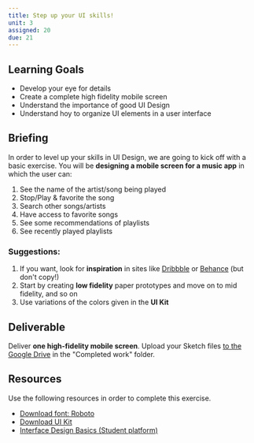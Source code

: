 ```yaml
---
title: Step up your UI skills!
unit: 3
assigned: 20
due: 21
---
```

## Learning Goals

* Develop your eye for details
* Create a complete high fidelity mobile screen
* Understand the importance of good UI Design
* Understand hoy to organize UI elements in a user interface

## Briefing

In order to level up your skills in UI Design, we are going to kick off with a basic exercise. You will be **designing a mobile screen for a music app** in which the user can:

1. See the name of the artist/song being played
2. Stop/Play & favorite the song
3. Search other songs/artists
4. Have access to favorite songs
5. See some recommendations of playlists
6. See recently played playlists

### Suggestions:

1. If you want, look for **inspiration** in sites like [Dribbble](https://dribbble.com/) or [Behance](https://www.behance.net) (but don't copy!)
2. Start by creating **low fidelity** paper prototypes and move on to mid fidelity, and so on
3. Use variations of the colors given in the **UI Kit**

## Deliverable

Deliver **one high-fidelity mobile screen**. Upload your Sketch files [to the Google Drive](https://drive.google.com/drive/u/2/folders/1QLqA2QX0qLOx5pBGMswIe3D8JTARs5_l) in the "Completed work" folder.

## Resources

Use the following resources in order to complete this exercise.

* [Download font: Roboto](https://fonts.google.com/specimen/Roboto)
* [Download UI Kit](https://drive.google.com/drive/u/2/folders/1QLqA2QX0qLOx5pBGMswIe3D8JTARs5_l)
* [Interface Design Basics (Student platform)](http://learn.ironhack.com/#/learning_unit/7048)
